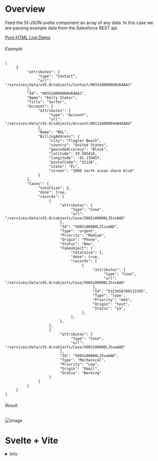 # Overview

Feed the Sf-JSON.svelte component an array of any data. In this case we are passing example data from the Salesforce REST api.

[Pure HTML Live Demo](https://svelte.dev/repl/3951ed14c2d94880b9a0e9e56e9d1a22?version=3.53.1)
###### Example 
```
[
     {
          "attributes": {
               "type": "Contact",
               "url": "/services/data/v55.0/sobjects/Contact/0033i00000Q9oRdAAJ"
          },
          "Id": "0033i00000Q9oRdAAJ",
          "Name": "Kelly Slater",
          "Title": "Surfer",
          "Account": {
               "attributes": {
                    "type": "Account",
                    "url": "/services/data/v55.0/sobjects/Account/0013i000004oW4GAAU"
               },
               "Name": "WSL",
               "BillingAddress": {
                    "city": "Flagler Beach",
                    "country": "United States",
                    "geocodeAccuracy": "Block",
                    "latitude": 29.505416,
                    "longitude": -81.139457,
                    "postalCode": "32136",
                    "state": "FL",
                    "street": "2090 north ocean shore blvd"
               }
          },
          "Cases": {
               "totalSize": 2,
               "done": true,
               "records": [
                    {
                         "attributes": {
                              "type": "Case",
                              "url": "/services/data/v55.0/sobjects/Case/5003i00000LJ5svAAD"
                         },
                         "Id": "5003i00000LJ5svAAD",
                         "Type": 'urgent',
                         "Priority": "Medium",
                         "Origin": "Phone",
                         "Status": "New",
                         "Fakeobject": {
                              "totalSize": 1,
                              "done": true,
                              "records": [
                                   {
                                        "attributes": {
                                             "type": "Case",
                                             "url": "/services/data/v55.0/sobjects/Case/5003i00000LJ5svAAD"
                                        },
                                        "Id": "5123456789112345",
                                        "Type": 'type',
                                        "Priority": "meh",
                                        "Origin": "text",
                                        "Status": "ya",
                                   },
                              ],
                         },
                    },
                    {
                         "attributes": {
                              "type": "Case",
                              "url": "/services/data/v55.0/sobjects/Case/5003i00000LJ5swAAD"
                         },
                         "Id": "5003i00000LJ5swAAD",
                         "Type": "Mechanical",
                         "Priority": "Low",
                         "Origin": "Email",
                         "Status": "Working"
                    }
               ]
          }
     }
]
```
###### Result
![image](https://user-images.githubusercontent.com/36901822/204320160-00f06819-4ec9-4634-a929-34b1cf66d390.png)


# Svelte + Vite

<details>

  <summary>Info</summary>

This template should help get you started developing with Svelte in Vite.

## Recommended IDE Setup

[VS Code](https://code.visualstudio.com/) + [Svelte](https://marketplace.visualstudio.com/items?itemName=svelte.svelte-vscode).

## Need an official Svelte framework?

Check out [SvelteKit](https://github.com/sveltejs/kit#readme), which is also powered by Vite. Deploy anywhere with its serverless-first approach and adapt to various platforms, with out of the box support for TypeScript, SCSS, and Less, and easily-added support for mdsvex, GraphQL, PostCSS, Tailwind CSS, and more.

## Technical considerations

**Why use this over SvelteKit?**

- It brings its own routing solution which might not be preferable for some users.
- It is first and foremost a framework that just happens to use Vite under the hood, not a Vite app.

This template contains as little as possible to get started with Vite + Svelte, while taking into account the developer experience with regards to HMR and intellisense. It demonstrates capabilities on par with the other `create-vite` templates and is a good starting point for beginners dipping their toes into a Vite + Svelte project.

Should you later need the extended capabilities and extensibility provided by SvelteKit, the template has been structured similarly to SvelteKit so that it is easy to migrate.

**Why `global.d.ts` instead of `compilerOptions.types` inside `jsconfig.json` or `tsconfig.json`?**

Setting `compilerOptions.types` shuts out all other types not explicitly listed in the configuration. Using triple-slash references keeps the default TypeScript setting of accepting type information from the entire workspace, while also adding `svelte` and `vite/client` type information.

**Why include `.vscode/extensions.json`?**

Other templates indirectly recommend extensions via the README, but this file allows VS Code to prompt the user to install the recommended extension upon opening the project.

**Why enable `checkJs` in the JS template?**

It is likely that most cases of changing variable types in runtime are likely to be accidental, rather than deliberate. This provides advanced typechecking out of the box. Should you like to take advantage of the dynamically-typed nature of JavaScript, it is trivial to change the configuration.

**Why is HMR not preserving my local component state?**

HMR state preservation comes with a number of gotchas! It has been disabled by default in both `svelte-hmr` and `@sveltejs/vite-plugin-svelte` due to its often surprising behavior. You can read the details [here](https://github.com/rixo/svelte-hmr#svelte-hmr).

If you have state that's important to retain within a component, consider creating an external store which would not be replaced by HMR.

```js
// store.js
// An extremely simple external store
import { writable } from 'svelte/store'
export default writable(0)
```
</details>
